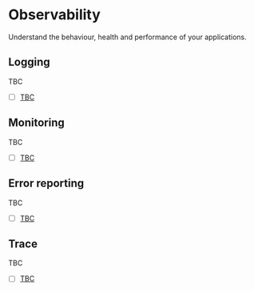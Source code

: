 # Observability

Understand the behaviour, health and performance of your applications.

## Logging 

TBC

- [ ] [TBC]()

## Monitoring 

TBC

- [ ] [TBC]()

## Error reporting 

TBC

- [ ] [TBC]()

## Trace 

TBC

- [ ] [TBC]()

